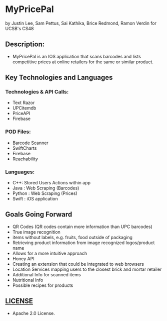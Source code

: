 # MyPricePal
by Justin Lee, Sam Pettus, Sai Kathika, Brice Redmond, Ramon Verdin for UCSB's CS48

## Description: 
- MyPricePal is an IOS application that scans barcodes and lists competitive prices at online retailers for the same or similar product.

## Key Technologies and Languages
### Technologies & API Calls:
- Text Razor
- UPCitemdb
- PriceAPI
- Firebase
### POD Files:
- Barcode Scanner
- SwiftCharts 
- Firebase 
- Reachability
### Languages:
- C++: Stored Users Actions within app 
- Java : Web Scraping (Barcodes)
- Python : Web Scraping (Prices)
- Swift : iOS application

## Goals Going Forward
- QR Codes (QR codes contain more information than UPC barcodes)
- True image recognition
 - items without labels, e.g. fruits,  food outside of packaging
- Retrieving product information from image recognized logos/product name
 - Allows for a more intuitive approach
- Honey API
- Creating an extension that could be integrated to web browsers 
- Location Services mapping users to the closest brick and mortar retailer
- Additional Info for scanned items
- Nutritional Info
- Possible recipes for products  

## [LICENSE](https://github.com/bredmond5/CS48_Project/blob/master/LICENSE)
- Apache 2.0 License. 
